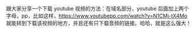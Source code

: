 跟大家分享一个下载 youtube 视频的方法：在域名部分，youtube 后面加上两个字母，pp，比如这样，https://www.youtubepp.com/watch?v=N1CMj-tX4Mo 就能转到下载该视频的地方，并且还有只下载音频的链接。哈哈，就是这么强大！

